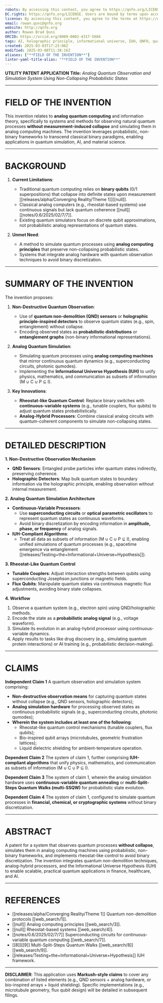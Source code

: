 ```yaml
---
robots: By accessing this content, you agree to https://qnfo.org/LICENSE. Non-commercial use only. Attribution required.
DC.rights: https://qnfo.org/LICENSE. Users are bound by terms upon access.
license: By accessing this content, you agree to the terms at https://qnfo.org/LICENSE
email: rowan.quni@qnfo.org
website: http://qnfo.org
author: Rowan Brad Quni
ORCID: https://orcid.org/0009-0002-4317-5604
tags: AI, holographic principle, informational universe, IUH, QNFO, quantum
created: 2025-03-03T17:23:06Z
modified: 2025-03-08T11:38:16Z
aliases: ["**FIELD OF THE INVENTION**"]
linter-yaml-title-alias: "**FIELD OF THE INVENTION**"
---
```


**UTILITY PATENT APPLICATION**
**Title:** *Analog Quantum Observation and Simulation System Using Non-Collapsing Probabilistic States*

---

# **FIELD OF THE INVENTION**

This invention relates to **analog quantum computing** and information theory, specifically to systems and methods for observing natural quantum processes **without measurement-induced collapse** and simulating them in analog computing machines. The invention leverages probabilistic, non-binary frameworks to transcend classical binary paradigms, enabling applications in quantum simulation, AI, and material science.

---

# **BACKGROUND**

1. **Current Limitations**:
   - Traditional quantum computing relies on **binary qubits** (0/1 superpositions) that collapse into definite states upon measurement [[releases/alpha/Converging Reality/Theme 1]][[null]].
   - Classical analog computers (e.g., rheostat-based systems) use continuous signals but lack quantum coherence [[null]][[notes/0.6/2025/02/7/7]].
   - Existing quantum simulators focus on discrete qubit approximations, not probabilistic analog representations of quantum states.

2. **Unmet Need**:
   - A method to simulate quantum processes using **analog computing principles** that preserve non-collapsing probabilistic states.
   - Systems that integrate analog hardware with quantum observation techniques to avoid binary discretization.

---

# **SUMMARY OF THE INVENTION**

The invention proposes:
1. **Non-Destructive Quantum Observation**:
   - Use of **quantum non-demolition (QND) sensors** or **holographic principle-inspired detectors** to observe quantum states (e.g., spin, entanglement) without collapse.
   - Encoding observed states as **probabilistic distributions** or **entanglement graphs** (non-binary informational representations).

2. **Analog Quantum Simulation**:
   - Simulating quantum processes using **analog computing machines** that mirror continuous quantum dynamics (e.g., superconducting circuits, photonic qumodes).
   - Implementing the **Informational Universe Hypothesis (IUH)** to unify physics, mathematics, and communication as subsets of information (M ∪ C ∪ P ⊆ I).

3. **Key Innovations**:
   - **Rheostat-like Quantum Control**: Replace binary switches with **continuous-variable systems** (e.g., tunable couplers, flux qubits) to adjust quantum states probabilistically.
   - **Analog-Hybrid Processors**: Combine classical analog circuits with quantum-coherent components to simulate non-collapsing states.

---

# **DETAILED DESCRIPTION**

**1. Non-Destructive Observation Mechanism**
- **QND Sensors**: Entangled probe particles infer quantum states indirectly, preserving coherence.
- **Holographic Detectors**: Map bulk quantum states to boundary information via the holographic principle, enabling observation without internal measurement.

**2. Analog Quantum Simulation Architecture**
- **Continuous-Variable Processors**:
  - Use **superconducting circuits** or **optical parametric oscillators** to represent quantum states as continuous waveforms.
  - Avoid binary discretization by encoding information in **amplitude, phase, or frequency** of analog signals.
- **IUH-Compliant Algorithms**:
  - Treat all data as subsets of information (M ∪ C ∪ P ⊆ I), enabling unified simulations of quantum processes (e.g., spacetime emergence via entanglement [[releases/Testing+the+Informational+Universe+Hypothesis]]).

**3. Rheostat-Like Quantum Control**
- **Tunable Couplers**: Adjust interaction strengths between qubits using superconducting Josephson junctions or magnetic fields.
- **Flux Qubits**: Manipulate quantum states via continuous magnetic flux adjustments, avoiding binary state collapses.

**4. Workflow**
1. Observe a quantum system (e.g., electron spin) using QND/holographic methods.
2. Encode the state as a **probabilistic analog signal** (e.g., voltage waveform).
3. Simulate its evolution in an analog-hybrid processor using continuous-variable dynamics.
4. Apply results to tasks like drug discovery (e.g., simulating quantum protein interactions) or AI training (e.g., probabilistic decision-making).

---

# **CLAIMS**

**Independent Claim 1**
A quantum observation and simulation system comprising:
- **Non-destructive observation means** for capturing quantum states without collapse (e.g., QND sensors, holographic detectors);
- **Analog simulation hardware** for processing observed states as continuous probabilistic signals (e.g., superconducting circuits, photonic qumodes);
- **Wherein the system includes at least one of the following**:
  - Rheostat-like quantum control mechanisms (tunable couplers, flux qubits);
  - Bio-inspired qubit arrays (microtubules, geometric frustration lattices);
  - Liquid dielectric shielding for ambient-temperature operation.

**Dependent Claim 2**
The system of claim 1, further comprising **IUH-compliant algorithms** that unify physics, mathematics, and communication as subsets of information (M ∪ C ∪ P ⊆ I).

**Dependent Claim 3**
The system of claim 1, wherein the analog simulation hardware uses **continuous-variable quantum annealing** or **multi-Split-Steps Quantum Walks (multi-SSQW)** for probabilistic state evolution.

**Dependent Claim 4**
The system of claim 1, configured to simulate quantum processes in **financial, chemical, or cryptographic systems** without binary discretization.

---

# **ABSTRACT**

A patent for a system that observes quantum processes **without collapse**, simulates them in analog computing machines using probabilistic, non-binary frameworks, and implements rheostat-like control to avoid binary discretization. The invention integrates quantum non-demolition techniques, analog-hybrid processors, and the Informational Universe Hypothesis (IUH) to enable scalable, practical quantum applications in finance, healthcare, and AI.

---

# **REFERENCES**

- [[releases/alpha/Converging Reality/Theme 1]] Quantum non-demolition protocols [[web_search/1]].
- [[null]] Analog computing principles [[web_search/3]].
- [[null]] Rheostat-based systems [[web_search/4]].
- [[notes/0.6/2025/02/7/7]] Superconducting circuits for continuous-variable quantum computing [[web_search/7]].
- [[8]][[9]] Multi-Split-Steps Quantum Walks [[web_search/8]][[web_search/9]].
- [[releases/Testing+the+Informational+Universe+Hypothesis]] IUH framework.

---

**DISCLAIMER**: This application uses **Markush-style claims** to cover any combination of listed elements (e.g., QND sensors + analog hardware, or bio-inspired arrays + liquid shielding). Specific implementations (e.g., microtubule geometry, flux qubit design) will be detailed in subsequent filings.
